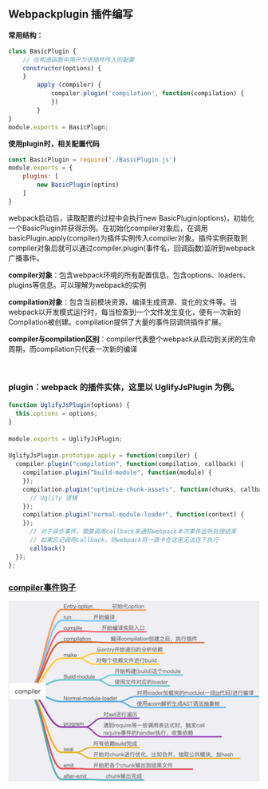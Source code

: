 ##  Webpackplugin 插件编写



**常用结构：**

```javascript
class BasicPlugin {
    // 在构造函数中用户为该插件传入的配置
    constructor(options) {
    }
        apply (compiler) {
            compiler.plugin('compilation', function(compilation) {
            })
        }    
}
module.exports = BasicPlugn;
```



**使用plugin时，相关配置代码**

```javascript
const BasicPlugin = require('./BasicPlugin.js')
module.exports = {
    plugins: [
        new BasicPlugin(optins)
    ]
}
```

webpack启动后，读取配置的过程中会执行new BasicPlugin(options)，初始化一个BasicPlugin并获得示例。在初始化compiler对象后，在调用basicPlugin.apply(compiler)为插件实例传入compiler对象。插件实例获取到compiler对象后就可以通过compiler.plugin(事件名，回调函数)监听到webpack广播事件。

**compiler对象**：包含webpack环境的所有配置信息，包含options、loaders、plugins等信息。可以理解为webpack的实例

**compilation对象**：包含当前模块资源、编译生成资源、变化的文件等。当webpack以开发模式运行时，每当检查到一个文件发生变化，便有一次新的Compilation被创建。compilation提供了大量的事件回调供插件扩展。

**compiler与compilation区别**：compiler代表整个webpack从启动到关闭的生命周期，而compilation只代表一次新的编译

​	



### plugin：webpack 的插件实体，这里以 UglifyJsPlugin 为例。

```javascript
function UglifyJsPlugin(options) {
  this.options = options;
}

module.exports = UglifyJsPlugin;

UglifyJsPlugin.prototype.apply = function(compiler) {
  compiler.plugin("compilation", function(compilation, callback) {
    compilation.plugin("build-module", function(module) {
    });
    compilation.plugin("optimize-chunk-assets", function(chunks, callback) {
      // Uglify 逻辑
    });
    compilation.plugin("normal-module-loader", function(context) {
    });
      // 对于异步事件，需要调用callback来通知webpack本次事件监听处理结束
      // 如果忘记调用callback，则webpack将一直卡在这里无法往下执行
      callback()
  });
};
```



### [compiler事件钩子](https://webpack.docschina.org/api/compiler-hooks/)

![compiler](../source/WechatIMG52.png)

